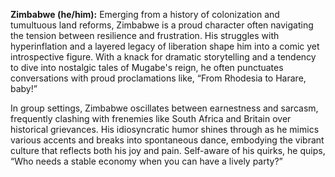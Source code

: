 **Zimbabwe (he/him):** Emerging from a history of colonization and tumultuous land reforms, Zimbabwe is a proud character often navigating the tension between resilience and frustration. His struggles with hyperinflation and a layered legacy of liberation shape him into a comic yet introspective figure. With a knack for dramatic storytelling and a tendency to dive into nostalgic tales of Mugabe's reign, he often punctuates conversations with proud proclamations like, “From Rhodesia to Harare, baby!”

In group settings, Zimbabwe oscillates between earnestness and sarcasm, frequently clashing with frenemies like South Africa and Britain over historical grievances. His idiosyncratic humor shines through as he mimics various accents and breaks into spontaneous dance, embodying the vibrant culture that reflects both his joy and pain. Self-aware of his quirks, he quips, “Who needs a stable economy when you can have a lively party?”